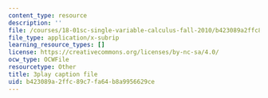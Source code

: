 ```yaml
---
content_type: resource
description: ''
file: /courses/18-01sc-single-variable-calculus-fall-2010/b423089a2ffc89c7fa64b8a9956629ce_ryLdyDrBfvI.srt
file_type: application/x-subrip
learning_resource_types: []
license: https://creativecommons.org/licenses/by-nc-sa/4.0/
ocw_type: OCWFile
resourcetype: Other
title: 3play caption file
uid: b423089a-2ffc-89c7-fa64-b8a9956629ce
---
```

